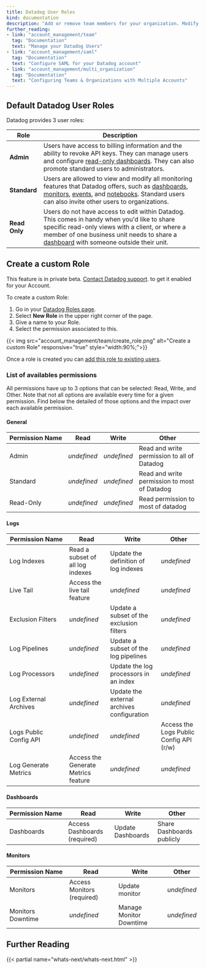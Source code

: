 ```yaml
---
title: Datadog User Roles
kind: documentation
description: "Add or remove team members for your organization. Modify team member roles."
further_reading:
- link: "account_management/team"
  tag: "Documentation"
  text: "Manage your Datadog Users"
- link: "account_management/saml"
  tag: "Documentation"
  text: "Configure SAML for your Datadog account"
- link: "account_management/multi_organization"
  tag: "Documentation"
  text: "Configuring Teams & Organizations with Multiple Accounts"
---
```


## Default Datadog User Roles

Datadog provides 3 user roles:

| Role          | Description                                                                                                                                                                                                                                   |
|---------------|-----------------------------------------------------------------------------------------------------------------------------------------------------------------------------------------------------------------------------------------------|
| **Admin**     | Users have access to billing information and the ability to revoke API keys. They can manage users and configure [read-only dashboards][1]. They can also promote standard users to administrators.                                           |
| **Standard**  | Users are allowed to view and modify all monitoring features that Datadog offers, such as [dashboards][1], [monitors][2], [events][3], and [notebooks][4]. Standard users can also invite other users to organizations.                       |
| **Read Only** | Users do not have access to edit within Datadog. This comes in handy when you'd like to share specific read-only views with a client, or where a member of one business unit needs to share a [dashboard][5] with someone outside their unit. |

## Create a custom Role

<div class="alert alert-warning">
This feature is in private beta. <a href="/help">Contact Datadog support</a>. to get it enabled for your Account.
</div>

To create a custom Role:

1. Go in your [Datadog Roles page][6].
2. Select **New Role** in the upper right corner of the page.
3. Give a name to your Role.
4. Select the permission associated to this.

{{< img src="account_management/team/create_role.png" alt="Create a custom Role" responsive="true" style="width:90%;">}}

Once a role is created you can [add this role to existing users][7].

### List of availables permissions

All permissions have up to 3 options that can be selected: Read, Write, and Other. Note that not all options are available every time for a given permission. Find below the detailed of those options and the impact over each available permission.

#### General

| Permission Name | Read        | Write       | Other                                        |
|-----------------|-------------|-------------|----------------------------------------------|
| Admin           | *undefined* | *undefined* | Read and write permission to all of Datadog  |
| Standard        | *undefined* | *undefined* | Read and write permission to most of Datadog |
| Read-Only       | *undefined* | *undefined* | Read permission to most of datadog           |

#### Logs

| Permission Name        | Read                                | Write                                      | Other                                   |
|------------------------|-------------------------------------|--------------------------------------------|-----------------------------------------|
| Log Indexes            | Read a subset of all log indexes    | Update the definition of log indexes       | *undefined*                             |
| Live Tail              | Access the live tail feature        | *undefined*                                | *undefined*                             |
| Exclusion Filters      | *undefined*                         | Update a subset of the exclusion filters   | *undefined*                             |
| Log Pipelines          | *undefined*                         | Update a subset of the log pipelines       | *undefined*                             |
| Log Processors         | *undefined*                         | Update the log processors in an index      | *undefined*                             |
| Log External Archives  | *undefined*                         | Update the external archives configuration | *undefined*                             |
| Logs Public Config API | *undefined*                         | *undefined*                                | Access the Logs Public Config API (r/w) |
| Log Generate Metrics   | Access the Generate Metrics feature | *undefined*                                | *undefined*                             |

#### Dashboards

| Permission Name | Read                         | Write             | Other                     |
|-----------------|------------------------------|-------------------|---------------------------|
| Dashboards      | Access Dashboards (required) | Update Dashboards | Share Dashboards publicly |

#### Monitors

| Permission Name   | Read                       | Write                   | Other       |
|-------------------|----------------------------|-------------------------|-------------|
| Monitors          | Access Monitors (required) | Update monitor          | *undefined* |
| Monitors Downtime | *undefined*                | Manage Monitor Downtime | *undefined* |

## Further Reading

{{< partial name="whats-next/whats-next.html" >}}

[1]: /graphing/dashboards
[2]: /monitors
[3]: /graphing/event_stream
[4]: /graphing/notebooks
[5]: /graphing/dashboards
[6]: https://app.datadoghq.com/rbac
[7]: /account_management/team/#edit-a-user-roles

